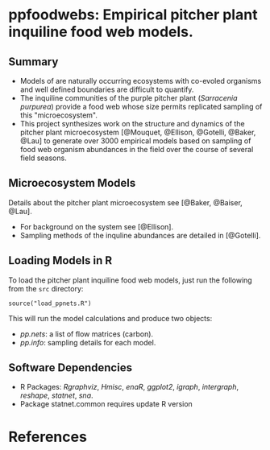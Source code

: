 # ppfoodwebs: Empirical pitcher plant inquiline food web models.

## Summary

* Models of are naturally occurring ecosystems with co-evoled
  organisms and well defined boundaries are difficult to quantify.
* The inquiline communities of the purple pitcher plant (*Sarracenia
  purpurea*) provide a food web whose size permits replicated
  sampling of this "microecosystem". 
* This project synthesizes work on the structure and dynamics of the
  pitcher plant microecosystem [@Mouquet, @Ellison, @Gotelli, @Baker,
  @Lau] to generate over 3000 empirical models based on sampling of
  food web organism abundances in the field over the course of several
  field seasons.

## Microecosystem Models

Details about the pitcher plant microecosystem see [@Baker, @Baiser,
@Lau].
* For background on the system see [@Ellison].
* Sampling methods of the inquline abundances are detailed in
  [@Gotelli]. 

## Loading Models in R

To load the pitcher plant inquiline food web models, just run the
following from the `src` directory:

```{r eval = FALSE}
source("load_ppnets.R")
```

This will run the model calculations and produce two objects: 

* *pp.nets*: a list of flow matrices (carbon).
* *pp.info*: sampling details for each model.


## Software Dependencies

* R Packages: *Rgraphviz*, *Hmisc*, *enaR*, *ggplot2*, *igraph*,
  *intergraph*, *reshape*, *statnet*, *sna*.
* Package statnet.common requires update R version

# References

